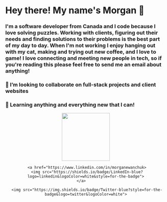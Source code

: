 #                                                           Hey there! My name's Morgan 👋

### I'm a software developer from Canada and I code because I love solving puzzles. Working with clients, figuring out their needs and finding solutions to their problems is the best part of my day to day. When I'm not working I enjoy hanging out with my cat, making and trying out new coffee, and I love to game! I love connecting and meeting new people in tech, so if you're reading this please feel free to send me an email about anything!
     
### 👯 I’m looking to collaborate on full-stack projects and client websites
### 🤔 Learning anything and everything new that I can!


<div id="header" align="center">
     <img src="https://media.giphy.com/media/v1.Y2lkPTc5MGI3NjExYTc4NDI3NjVkMWEwZDM5ZmZkMmMzNzU0ZWRiZWFjYjM3MzhhMmRmYyZjdD1z/M9gbBd9nbDrOTu1Mqx/giphy.gif" width="150" height="150">
 
     <a href="https://www.linkedin.com/in/morganewanchuk>
     <img src="https://shields.io/badge/LinkedIn-blue?logo=linkedin&logoColor=white&style=for-the-badge">
     </a>     
                                                                                                        
     <img src="https://img.shields.io/badge/Twitter-blue?style=for-the-badge&logo=twitter&logoColor=white">

</div>
